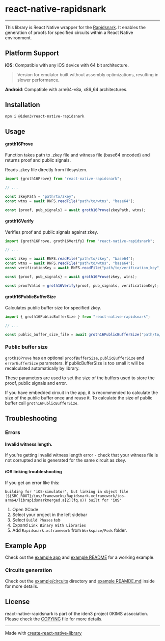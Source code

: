 # react-native-rapidsnark

---

This library is React Native wrapper for the [Rapidsnark](https://github.com/iden3/rapidsnark). It enables the
generation of proofs for specified circuits within a React Native environment.

## Platform Support

**iOS**: Compatible with any iOS device with 64 bit architecture.
> Version for emulator built without assembly optimizations, resulting in slower performance.

**Android**: Compatible with arm64-v8a, x86_64 architectures.

## Installation

```sh
npm i @iden3/react-native-rapidsnark
```

## Usage

#### groth16Prove

Function takes path to .zkey file and witness file (base64 encoded) and returns proof and public signals.

Reads .zkey file directly from filesystem.


```js
import {groth16Prove} from "react-native-rapidsnark";

// ...

const zkeyPath = "path/to/zkey";
const wtns = await RNFS.readFile("path/to/wtns", "base64");

const {proof, pub_signals} = await groth16Prove(zkeyPath, wtns);
```

#### groth16Verify

Verifies proof and public signals against zkey.

```js
import {groth16Prove, groth16Verify} from "react-native-rapidsnark";

// ...

const zkey = await RNFS.readFile("path/to/zkey", "base64");
const wtns = await RNFS.readFile("path/to/wtns", "base64");
const verificationKey = await RNFS.readFile("path/to/verification_key", "base64");

const {proof, pub_signals} = await groth16Prove(zkey, wtns);

const proofValid = groth16Verify(proof, pub_signals, verificationKey);
```

#### groth16PublicBufferSize

Calculates public buffer size for specified zkey.

```js
import { groth16PublicBufferSize } from "react-native-rapidsnark";

// ...

const public_buffer_size_file = await groth16PublicBufferSize("path/to/zkey");
```

### Public buffer size

`groth16Prove` has an optional `proofBufferSize`, `publicBufferSize` and `errorBufferSize`  parameters. If publicBufferSize is too small it will be recalculated automatically by library.

These parameters are used to set the size of the buffers used to store the proof, public signals and error.

If you have embedded circuit in the app, it is recommended to calculate the size of the public buffer once and reuse it.
To calculate the size of public buffer call `groth16PublicBufferSize`.

## Troubleshooting

### Errors

#### Invalid witness length.

If you're getting invalid witness length error - check that your witness file is not corrupted and is generated for the same circuit as zkey.

#### iOS linking troubleshooting

If you get an error like this:

```
building for 'iOS-simulator', but linking in object file (${SRC_ROOT}/ios/Frameworks/Rapidsnark.xcframework/ios-arm64/librapidsnarkmerged.a[2](fq.o)) built for 'iOS'
```

1. Open XCode
2. Select your project in the left sidebar
3. Select `Build Phases` tab
4. Expand `Link Binary With Libraries`
5. Add `Rapidsnark.xcframework` from `Workspace/Pods` folder.

## Example App

Check out the [example app](./example) and [example README](./example/README.md) for a working example.

### Circuits generation

Check out the [example/circuits](./example/circuits) directory and [example REAMDE.md](./example/README.md) inside for more details.

## License

react-native-rapidsnark is part of the iden3 project 0KIMS association. Please check the [COPYING](./COPYING) file for
more details.

---

Made with [create-react-native-library](https://github.com/callstack/react-native-builder-bob)
